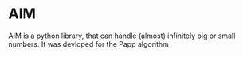 # AIM
AIM is a python library, that can handle (almost) infinitely big or small numbers. It was devloped for the Papp algorithm
